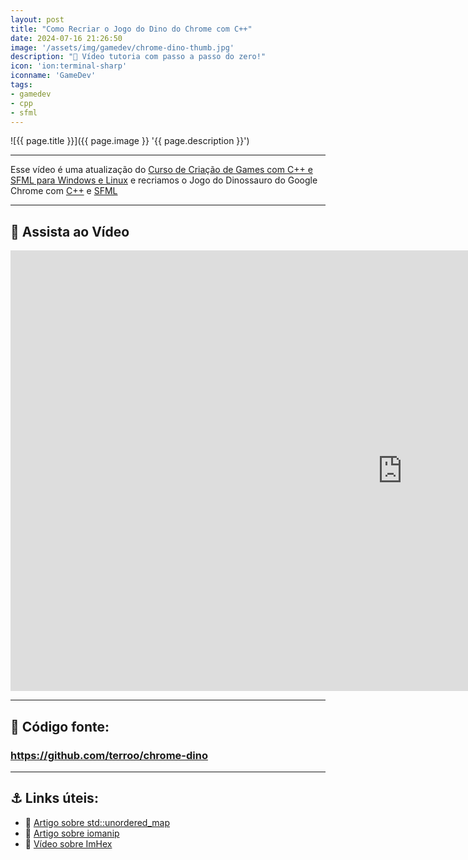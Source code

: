 ```yaml
---
layout: post
title: "Como Recriar o Jogo do Dino do Chrome com C++"
date: 2024-07-16 21:26:50
image: '/assets/img/gamedev/chrome-dino-thumb.jpg'
description: "🦖 Vídeo tutoria com passo a passo do zero!"
icon: 'ion:terminal-sharp'
iconname: 'GameDev'
tags:
- gamedev
- cpp
- sfml
---
```


![{{ page.title }}]({{ page.image }} '{{ page.description }}')

---

Esse vídeo é uma atualização do [Curso de Criação de Games com C++ e SFML para Windows e Linux](https://terminalroot.com.br/sfml/) e recriamos o Jogo do Dinossauro do Google Chrome com [C++](https://terminalroot.com.br/tags#cpp) e [SFML](https://terminalroot.com.br/tags#sfml)

---

## 🎥 Assista ao Vídeo

<iframe width="1253" height="705" src="https://www.youtube.com/embed/VIDEO" title="YouTube video player" frameborder="0" allow="accelerometer; autoplay; clipboard-write; encrypted-media; gyroscope; picture-in-picture" allowfullscreen></iframe>

---

## 🦖 Código fonte: 
### <https://github.com/terroo/chrome-dino>

---

## ⚓ Links úteis:
+ 🔗 [Artigo sobre std::unordered_map](https://terminalroot.com.br/2021/08/utilizando-unordered-map-e-numeric-limits-em-cpp.html)
+ 🔗 [Artigo sobre iomanip](https://terminalroot.com.br/2021/05/utilizando-a-biblioteca-iomanip-cpp.html)
+ 🔗 [Vídeo sobre ImHex](https://youtu.be/H5medsOVNl8)


